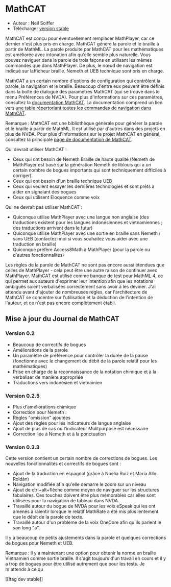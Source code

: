 # MathCAT #

* Auteur : Neil Soiffer
* Télécharger [version stable][1]

MathCAT est conçu pour éventuellement remplacer MathPlayer, car ce dernier
n'est plus pris en charge. MathCAT génère la parole et le braille à partir
de  MathML. La parole produite par MathCAT pour les mathématiques est
améliorée avec intonation afin qu'elle semble plus naturelle. Vous pouvez
naviguer dans la parole de trois façons en utilisant les mêmes commandes que
dans MathPlayer. De plus, le nœud de navigation est indiqué sur lafficheur
braille. Nemeth et UEB technique sont pris en charge.

MathCAT a un certain nombre d'options de configuration qui contrôlent la
parole, la navigation et le braille. Beaucoup d'entre eux peuvent être
définis dans la boîte de dialogue des paramètres MathCAT (qui se trouve dans
le menu Préférences de NVDA). Pour plus d'informations sur ces paramètres,
consultez la [documentation
MathCAT](https://nsoiffer.github.io/mathcat/users.html). La documentation
comprend un lien vers [une table répertoriant toutes les commandes de
navigation dans
MathCAT](https://nsoiffer.github.io/MathCAT/nav-commands.html).

Remarque : MathCAT est une bibliothèque générale pour générer la parole et
le braille à partir de MathML. Il est utilisé par d'autres dans des projets
en plus de NVDA. Pour plus d'informations sur le projet MathCAT en général,
consultez la principale [page de documentation de
MathCAT](https://nsoiffer.github.io/MathCAT).


Qui devrait utiliser MathCAT :

* Ceux qui ont besoin de Nemeth Braille de haute qualité (Nemeth de
  MathPlayer est basé sur la génération Nemeth de liblouis qui a un certain
  nombre de bogues importants qui sont techniquement difficiles à corriger).
* Ceux qui ont besoin d'un braille technique UEB
* Ceux qui veulent essayer les dernières technologies et sont prêts à aider
  en signalant des bogues
* Ceux qui utilisent Eloquence comme voix

Qui ne devrait pas utiliser MathCAT :

* Quiconque utilise MathPlayer avec une langue non anglaise (des traductions
  existent pour les langues indonésiennes et vietnamiennes ; des traductions
  arrivent dans le futur)
* Quiconque utilise MathPlayer avec une sortie en braille sans Nemeth / sans
  UEB (contactez-moi si vous souhaitez vous aider avec une traduction en
  braille)
* Quiconque préfère Access8Math à MathPlayer (pour la parole ou d'autres
  fonctionnalités)

Les règles de la parole de MathCAT ne sont pas encore aussi étendues que
celles de MathPlayer - cela peut être une autre raison de continuer avec
MathPlayer. MathCAT est utilisé comme banque de test pour MathML 4, ce qui
permet aux auteurs d'exprimer leur intention afin que les notations ambiguës
soient verbalisées correctement sans avoir à les deviner. J'ai attendu avant
d'ajouter de nombreuses règles, car l'architecture de MathCAT se concentre
sur l'utilisation et la déduction de l'intention de l'auteur, et ce n'est
pas encore complètement établi.

## Mise à jour du Journal de MathCAT

### Version 0.2
* Beaucoup de correctifs de bogues
* Améliorations de la parole
* Un paramètre de préférence pour contrôler la durée de la pause (fonctionne
  avec le changement du débit de la parole relatif pour les mathématiques)
* Prise en charge de la reconnaissance de la notation chimique et à la
  verbaliser de manière appropriée
* Traductions vers indonésien et vietnamien


### Version 0.2.5
* Plus d'améliorations chimique
* Correction pour Nemeth :
* Règles "omission" ajoutées
* Ajout des règles pour les indicateurs de langue anglaise
* Ajout de plus de cas où l'indicateur Mulitpurpose est nécessaire
* Correction liée à Nemeth et à la ponctuation


### Version 0.3.3
Cette version contient un certain nombre de corrections de bogues. Les
nouvelles fonctionnalités et correctifs de bogues sont :

* Ajout de la traduction en espagnol (grâce à Noelia Ruiz et María Allo
  Roldán)
* Navigation modifiée afin qu'elle démarre le zoom sur un niveau
* Ajout de ctrl+alt+flèche comme moyen de naviguer sur les structures
  tabulaires. Ces touches doivent être plus mémorables car elles sont
  utilisées pour la navigation de tableau dans NVDA.
* Travaillé autour du bogue de NVDA pour les voix eSpeak qui les ont amenés
  à ralentir lorsque le relatif MathRate  a été mis plus lentement que le
  débit de la parole de texte.
* Travaillé autour d'un problème de la voix OneCore afin qu'ils parlent le
  son long "a".

Il y a beaucoup de petits ajustements dans la parole et quelques corrections
de bogues pour Nemeth et UEB.

Remarque : il y a maintenant une option pour obtenir la norme en braille
Vietnamien comme sortie braille. Il s'agit toujours d'un travail en cours et
il y a trop de bogues pour être utilisé autrement que pour les tests. Je
m'attends à ce qu

[[!tag dev stable]]

[1]: https://www.nvaccess.org/addonStore/legacy?file=mathcat
